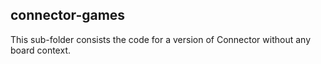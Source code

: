 ## connector-games

This sub-folder consists the code for a version of Connector without any board context.
